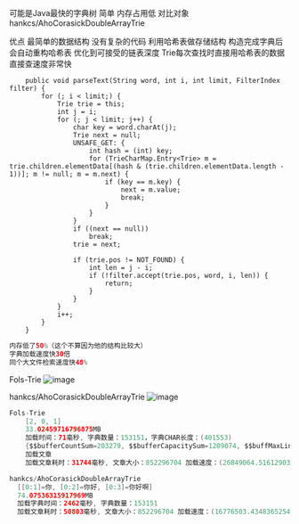 可能是Java最快的字典树 简单 内存占用低
对比对象 hankcs/AhoCorasickDoubleArrayTrie

优点
最简单的数据结构 没有复杂的代码
利用哈希表做存储结构 构造完成字典后会自动重构哈希表 优化到可接受的链表深度 Trie每次查找时直接用哈希表的数据直接查速度非常快
```
    public void parseText(String word, int i, int limit, FilterIndex filter) {
		for (; i < limit;) {
			Trie trie = this;
			int j = i;
			for (; j < limit; j++) {
				char key = word.charAt(j);
				Trie next = null;
				UNSAFE_GET: {
					int hash = (int) key;
					for (TrieCharMap.Entry<Trie> m = trie.children.elementData[(hash & (trie.children.elementData.length - 1))]; m != null; m = m.next) {
						if (key == m.key) {
							next = m.value;
							break;
						}
					}
				}
				if ((next == null))
					break;
				trie = next;

				if (trie.pos != NOT_FOUND) {
					int len = j - i;
					if (!filter.accept(trie.pos, word, i, len)) {
						return;
					}
				}
			}
			i++;
		}
	}
```
```java
内存低了50%（这个不算因为他的结构比较大）
字典加载速度快30倍 
同个大文件检索速度快48%
```








Fols-Trie
![image](https://github.com/sininit/Trie/blob/main/1.png)

hankcs/AhoCorasickDoubleArrayTrie
![image](https://github.com/sininit/Trie/blob/main/%E5%BE%AE%E4%BF%A1%E6%88%AA%E5%9B%BE_20231211195601.png)


```java
Fols-Trie
    [2, 0, 1]
    33.02459716796875MB
    加载时间：71毫秒, 字典数量：153151，字典CHAR长度：(401553)
    {$$bufferCountSum=203279, $$bufferCapacitySum=1209074, $$buffMaxLinkedDeep=2, $$bufferCapacityTop=32768}
    加载文章
    加载文章耗时：31744毫秒, 文章大小：852296704 加载速度：(26849064.51612903177738189697265625) char/s
```

```java
hankcs/AhoCorasickDoubleArrayTrie
  [[0:1]=你, [0:2]=你好, [0:3]=你好啊]
  74.07536315917969MB
  加载字典时间：2462毫秒, 字典数量：153151 
  加载文章耗时：50803毫秒, 文章大小：852296704 加载速度：(16776503.4348365254700183868408203125) char/s  
```
